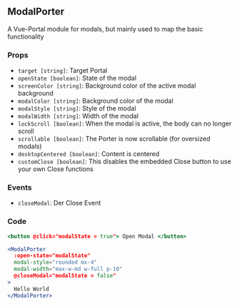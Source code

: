 ## ModalPorter
A Vue-Portal module for modals, but mainly used to map the basic functionality 


### Props
- `target [string]`: Target Portal
- `openState [boolean]`: State of the modal
- `screenColor [string]`: Background color of the active modal background
- `modalColor [string]`: Background color of the modal
- `modalStyle [string]`: Style of the modal
- `modalWidth [string]`: Width of the modal
- `lockScroll [boolean]`: When the modal is active, the body can no longer scroll
- `scrollable [boolean]`: The Porter is now scrollable (for oversized modals)
- `desktopCentered [boolean]`: Content is centered
- `customClose [boolean]`: This disables the embedded Close button to use your own Close functions

### Events
- `closeModal`: Der Close Event

### Code
```jsx
<button @click="modalState = true"> Open Modal </button>

<ModalPorter
  :open-state="modalState"
  modal-style="rounded mx-4"
  modal-width="max-w-md w-full p-10"
  @closeModal="modalState = false"
>
  Hello World
</ModalPorter>
```
